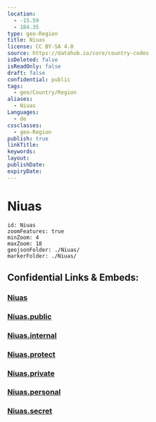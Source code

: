 ```yaml
---
location:
  - -15.59
  - 184.35
type: geo-Region
title: Niuas
license: CC BY-SA 4.0
source: https://datahub.io/core/country-codes
isDeleted: false
isReadOnly: false
draft: false
confidential: public
tags:
  - geo/Country/Region
aliases:
  - Niuas
Languages:
  - de
cssclasses:
  - geo-Region
publish: true
linkTitle:
keywords:
layout:
publishDate:
expiryDate:
---
```


# Niuas

```leaflet
id: Niuas
zoomFeatures: true 
minZoom: 4 
maxZoom: 18
geojsonFolder: ./Niuas/
markerFolder: ./Niuas/
```


## Confidential Links & Embeds: 

### [Niuas](/_Standards/Earth/Continent/Oceania/Polynesia/Tonga/Divisions~Tonga/Niuas.md) 

### [Niuas.public](/_public/Earth/Continent/Oceania/Polynesia/Tonga/Divisions~Tonga/Niuas.public.md) 

### [Niuas.internal](/_internal/Earth/Continent/Oceania/Polynesia/Tonga/Divisions~Tonga/Niuas.internal.md) 

### [Niuas.protect](/_protect/Earth/Continent/Oceania/Polynesia/Tonga/Divisions~Tonga/Niuas.protect.md) 

### [Niuas.private](/_private/Earth/Continent/Oceania/Polynesia/Tonga/Divisions~Tonga/Niuas.private.md) 

### [Niuas.personal](/_personal/Earth/Continent/Oceania/Polynesia/Tonga/Divisions~Tonga/Niuas.personal.md) 

### [Niuas.secret](/_secret/Earth/Continent/Oceania/Polynesia/Tonga/Divisions~Tonga/Niuas.secret.md)

